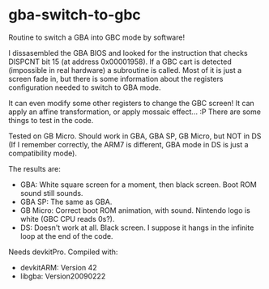 gba-switch-to-gbc
=================

Routine to switch a GBA into GBC mode by software!

I dissasembled the GBA BIOS and looked for the instruction that checks DISPCNT bit 15 (at address 0x00001958). If a GBC cart is detected (impossible in real hardware) a subroutine is called. Most of it is just a screen fade in, but there is some information about the registers configuration needed to switch to GBA mode.

It can even modify some other registers to change the GBC screen! It can apply an affine transformation, or apply mossaic effect... :P There are some things to test in the code.

Tested on GB Micro. Should work in GBA, GBA SP, GB Micro, but NOT in DS (If I remember correctly, the ARM7 is different, GBA mode in DS is just a compatibility mode).

The results are:
- GBA: White square screen for a moment, then black screen. Boot ROM sound still sounds.
- GBA SP: The same as GBA.
- GB Micro: Correct boot ROM animation, with sound. Nintendo logo is white (GBC CPU reads 0s?).
- DS: Doesn't work at all. Black screen. I suppose it hangs in the infinite loop at the end of the code.

Needs devkitPro. Compiled with:

- devkitARM: Version 42
- libgba: Version20090222